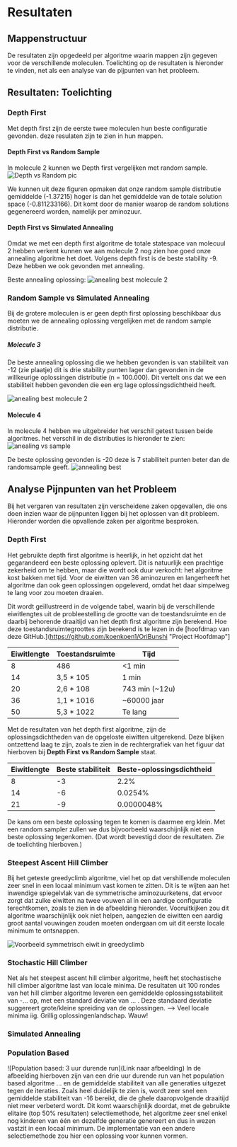 # Resultaten

## Mappenstructuur

De resultaten zijn opgedeeld per algoritme waarin mappen zijn gegeven voor de verschillende moleculen. Toelichting op de resultaten is hieronder te vinden, net als een analyse van de pijpunten van het probleem.

## Resultaten: Toelichting

### Depth First
Met depth first zijn de eerste twee moleculen hun beste configuratie gevonden. deze resulaten zijn te zien in hun mappen.

#### Depth First vs Random Sample
In molecule 2 kunnen we Depth first vergelijken met random sample.
![Depth vs Random pic](randomvsdepth.png)

We kunnen uit deze figuren opmaken dat onze random sample distributie gemiddelde (-1.37215) hoger is dan het gemiddelde van de totale solution space (-0.811233166). Dit komt door de manier waarop de random solutions gegenereerd worden, namelijk per aminozuur.

#### Depth First vs Simulated Annealing
Omdat we met een depth first algoritme de totale statespace van molecuul 2 hebben verkent kunnen we aan molecule 2 nog zien hoe goed onze annealing algoritme het doet. Volgens depth first is de beste stability -9. Deze hebben we ook gevonden met annealing.

Beste annealing oplossing:
![anealing best molecule 2](https://github.com/koenkoen1/OriBunshi/blob/master/results/Anneal/Molecule_2/pics/best.png?raw=true)

### Random Sample vs Simulated Annealing
Bij de grotere moleculen is er geen depth first oplossing beschikbaar dus moeten we de annealing oplossing vergelijken met de random sample distributie.

##### Molecule 3
De beste annealing oplossing die we hebben gevonden is van stabiliteit van -12 (zie plaatje) dit is drie stability punten lager dan gevonden in de willkeurige oplossingen distributie (n = 100.000). Dit vertelt ons dat we een stabiliteit hebben gevonden die een erg lage oplossingsdichtheid heeft.

![anealing best molecule 2](https://github.com/koenkoen1/OriBunshi/blob/master/results/Anneal/Molecule_3/pictures/best.png?raw=true)

#### Molecule 4
In molecule 4 hebben we uitgebreider het verschil getest tussen beide algoritmes. het verschil in de distributies is hieronder te zien:
![anealing vs sample](annealandsample.png)

De beste oplossing gevonden is -20 deze is 7 stabiliteit punten beter dan de randomsample geeft.
![annealing best](https://github.com/koenkoen1/OriBunshi/blob/master/results/Anneal/Molecule_4/pictures/best.png?raw=true)

## Analyse Pijnpunten van het Probleem
Bij het vergaren van resultaten zijn verscheidene zaken opgevallen, die ons doen inzien waar de pijnpunten liggen bij het oplossen van dit probleem. Hieronder worden die opvallende zaken per algoritme besproken.

### Depth First
Het gebruikte depth first algoritme is heerlijk, in het opzicht dat het gegarandeerd een beste oplossing oplevert. Dit is natuurlijk een prachtige zekerheid om te hebben, maar die wordt ook duur verkocht: het algoritme kost bakken met tijd. Voor de eiwitten van 36 aminozuren en langerheeft het algoritme dan ook geen oplossingen opgeleverd, omdat het daar simpelweg te lang voor zou moeten draaien.

Dit wordt geïllustreerd in de volgende tabel, waarin bij de verschillende eiwitlengtes uit de probleestelling de grootte van de toestandsruimte en de daarbij behorende draaitijd van het depth first algoritme zijn berekend. Hoe deze toestandsruimtegroottes zijn berekend is te lezen in de [hoofdmap van deze GitHub.](https://github.com/koenkoen1/OriBunshi "Project Hoofdmap"]

| Eiwitlengte | Toestandsruimte | Tijd   |
|-------------|-----------------|--------|
| 8           | 486             | <1 min |
| 14 | 3,5 * 105 | 1 min |
| 20 | 2,6 * 108 | 743 min (~12u) |
| 36 | 1,1 * 1016 | ~60000 jaar |
| 50 | 5,3 * 1022 | Te lang |

Met de resultaten van het depth first algoritme, zijn de oplossingsdichtheden van de opgeloste eiwitten uitgerekend. Deze blijken ontzettend laag te zijn, zoals te zien in de rechtergrafiek van het figuur dat hierboven bij __Depth First vs Random Sample__ staat.

| Eiwitlengte   | Beste stabiliteit | Beste-oplossingsdichtheid  |
|----|----|------------|
| 8  | -3 | 2.2%       |
| 14 | -6 | 0.0254%    |
| 21 | -9 | 0.0000048% |

De kans om een beste oplossing tegen te komen is daarmee erg klein. Met een random sampler zullen we dus bijvoorbeeld waarschijnlijk niet een beste oplossing tegenkomen. (Dat wordt bevestigd door de resultaten. Zie de toelichting hierboven.)

### Steepest Ascent Hill Climber
Bij het geteste greedyclimb algoritme, viel het op dat vershillende moleculen zeer snel in een locaal minimum vast komen te zitten. Dit is te wijten aan het inwendige spiegelvlak van de symmetrische aminozuurketens, dat ervoor zorgt dat zulke eiwitten na twee vouwen al in een aardige configuratie terechtkomen, zoals te zien in de afbeelding hieronder. Vooruitkijken zou dit algoritme waarschijnlijk ook niet helpen, aangezien de eiwitten een aardig groot aantal vouwingen zouden moeten ondergaan om uit dit eerste locale minimum te ontsnappen.

![Voorbeeld symmetrisch eiwit in greedyclimb](https://github.com/koenkoen1/OriBunshi/blob/master/results/maximum_ascent_back_breaking.png?raw=true)

### Stochastic Hill Climber
Net als het steepest ascent hill climber algoritme, heeft het stochastische hill climber algoritme last van locale minima. De resultaten uit 100 rondes van het hill climber algoritme leveren een gemiddelde oplossingsstabiliteit van -... op, met een standard deviatie van ... . Deze standaard deviatie suggereert grote/kleine spreiding van de oplossingen. --> Veel locale minima iig. Grillig oplossingenlandschap. Wauw!

### Simulated Annealing


### Population Based
![Population based: 3 uur durende run](Link naar afbeelding)
In de afbeelding hierboven zijn van een drie uur durende run van het population based algoritme ... en de gemiddelde stabiliteit van alle generaties uitgezet tegen de iteraties. Zoals heel duidelijk te zien is, wordt zeer snel een gemiddelde stabiliteit van -16 bereikt, die de ghele daaropvolgende draaitijd niet meer verbeterd wordt. Dit komt waarschijnlijk doordat, met de gebruikte elitaire (top 50% resultaten) selectiemethode, het algoritme zeer snel enkel nog kinderen van één en dezelfde generatie genereert en dus in wezen vastzit in een locaal minimum. De implementatie van een andere selectiemethode zou hier een oplossing voor kunnen vormen.
